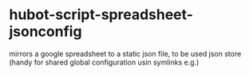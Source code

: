 hubot-script-spreadsheet-jsonconfig
===================================

mirrors a google spreadsheet to a static json file, to be used json store (handy for shared global configuration usin symlinks e.g.)
